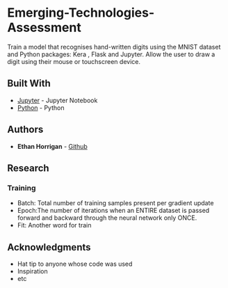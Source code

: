 # Emerging-Technologies-Assessment
Train a model that recognises hand-written digits using the MNIST dataset and Python packages: Kera , Flask and Jupyter. Allow the user to draw a digit using their mouse or touchscreen device.

## Built With

* [Jupyter](https://jupyter.org/) - Jupyter Notebook
* [Python](https://www.python.org/) - Python 

## Authors

* **Ethan Horrigan** - [Github](https://github.com/ethanhorrigan)


## Research

### Training
- Batch: Total number of training samples present per gradient update
- Epoch:The number of iterations when an ENTIRE dataset is passed forward and backward through the neural network only ONCE.
- Fit: Another word for train

## Acknowledgments

* Hat tip to anyone whose code was used
* Inspiration
* etc
